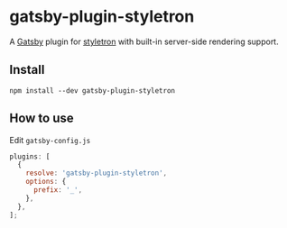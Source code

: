 # gatsby-plugin-styletron

A [Gatsby](https://github.com/gatsbyjs/gatsby) plugin for
[styletron](https://github.com/rtsao/styletron) with built-in server-side
rendering support.

## Install

`npm install --dev gatsby-plugin-styletron`

## How to use

Edit `gatsby-config.js`

```javascript
plugins: [
  {
    resolve: 'gatsby-plugin-styletron',
    options: {
      prefix: '_',
    },
  },
];
```
